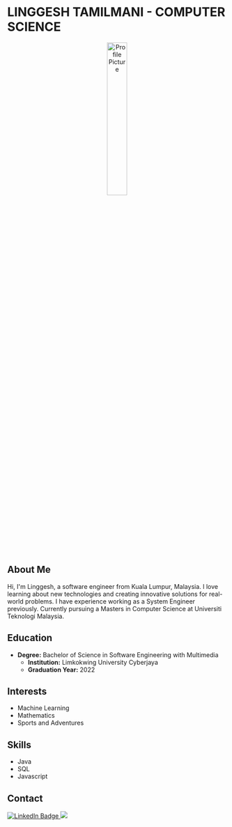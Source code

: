 # LINGGESH TAMILMANI - COMPUTER SCIENCE

<p align="center">
  <img src="![photo_2023-10-22_22-24-34](https://github.com/drshahizan/BDM/assets/148041119/343b5347-8697-4ed8-88f5-232b328edf41)
" alt="Profile Picture" width="30%" height="30%">
</p>


## About Me
Hi, I'm Linggesh, a software engineer from Kuala Lumpur, Malaysia. I love learning about new technologies and creating innovative solutions for real-world problems. I have experience working as a System Engineer previously. Currently pursuing a Masters in Computer Science at Universiti Teknologi Malaysia.


## Education

- **Degree:** Bachelor of Science in Software Engineering with Multimedia
  - **Institution:** Limkokwing University Cyberjaya
  - **Graduation Year:** 2022
  

## Interests
- Machine Learning 
- Mathematics
- Sports and Adventures

## Skills
- Java
- SQL
- Javascript

## Contact
<div>
<a href="https://www.linkedin.com/in/linggeshtamilmani/">
    <img src="https://img.shields.io/badge/LinkedIn-blue?style=for-the-badge&logo=linkedin&logoColor=white" alt="LinkedIn Badge"/>
  </a>
  <a href="mailto:linggesh@graduate.utm.my?subject=Hello%20Aziey%20!">
    <img src="https://img.shields.io/badge/gmail-%23D14836.svg?&style=for-the-badge&logo=gmail&logoColor=white" />
  </a>
</div>
